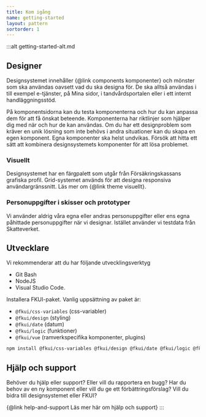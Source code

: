 ```yaml
---
title: Kom igång
name: getting-started
layout: pattern
sortorder: 1
---
```


:::alt getting-started-alt.md

## Designer

Designsystemet innehåller {@link components komponenter} och mönster som ska användas oavsett vad du ska designa för.
De ska alltså användas i till exempel e-tjänster, på Mina sidor, i tandvårdsportalen eller i ett internt handläggningsstöd.

På komponentsidorna kan du testa komponenterna och hur du kan anpassa dem för att få önskat beteende. Komponenterna har riktlinjer som hjälper dig med när och hur de kan användas. Om du har ett designproblem som kräver en unik lösning som inte behövs i andra situationer kan du skapa en egen komponent.
Egna komponenter ska helst undvikas.
Försök att hitta ett sätt att kombinera designsystemets komponenter för att lösa problemet.

### Visuellt

Designsystemet har en färgpalett som utgår från Försäkringskassans grafiska profil. Grid-systemet används för att designa responsiva användargränssnitt. Läs mer om {@link theme visuellt}.

### Personuppgifter i skisser och prototyper

Vi använder aldrig våra egna eller andras personuppgifter eller ens egna påhittade personuppgifter när vi designar. Istället använder vi testdata från Skatteverket.

## Utvecklare

Vi rekommenderar att du har följande utvecklingsverktyg

-   Git Bash
-   NodeJS
-   Visual Studio Code.

Installera FKUI-paket. Vanlig uppsättning av paket är:

-   `@fkui/css-variables` (css-variabler)
-   `@fkui/design` (styling)
-   `@fkui/date` (datum)
-   `@fkui/logic` (funktioner)
-   `@fkui/vue` (ramverkspecifika komponenter, plugins)

```bash
npm install @fkui/css-variables @fkui/design @fkui/date @fkui/logic @fkui/vue
```

## Hjälp och support

Behöver du hjälp eller support?
Eller vill du rapportera en bugg?
Har du behov av en ny komponent eller vill du ge ett förbättringsförslag?
Vill du bidra till designsystemet eller FKUI?

{@link help-and-support Läs mer här om hjälp och support}
:::
